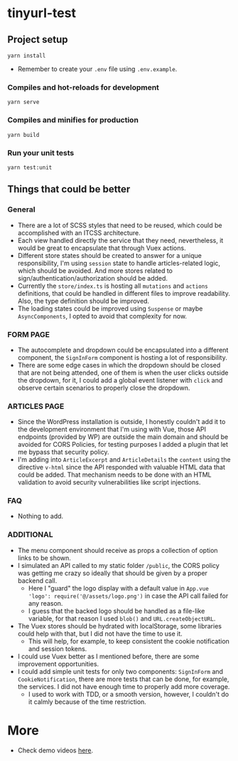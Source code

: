 # tinyurl-test

## Project setup
```
yarn install
```

- Remember to create your `.env` file using `.env.example`.

### Compiles and hot-reloads for development
```
yarn serve
```

### Compiles and minifies for production
```
yarn build
```

### Run your unit tests
```
yarn test:unit
```

## Things that could be better
### General
- There are a lot of SCSS styles that need to be reused, which could be accomplished with an ITCSS architecture.
- Each view handled directly the service that they need, nevertheless, it would be great to encapsulate that through Vuex actions.
- Different store states should be created to answer for a unique responsibility, I'm using  `session` state to handle articles-related logic, which should be avoided. And more stores related to sign/authentication/authorization should be added.
- Currently the `store/index.ts` is hosting all `mutations` and `actions` definitions, that could be handled in different files to improve readability. Also, the type definition should be improved.
- The loading states could be improved using `Suspense` or maybe `AsyncComponents`, I opted to avoid that complexity for now.

### FORM PAGE
- The autocomplete and dropdown could be encapsulated into a different component, the `SignInForm` component is hosting a lot of responsibility.
- There are some edge cases in which the dropdown should be closed that are not being attended, one of them is when the user clicks outside the dropdown, for it, I could add a global event listener with `click` and observe certain scenarios to properly close the dropdown.


### ARTICLES PAGE
- Since the WordPress installation is outside, I honestly couldn't add it to the development environment that I'm using with Vue, those API endpoints (provided by WP) are outside the main domain and should be avoided for CORS Policies, for testing purposes I added a plugin that let me bypass that security policy.
- I'm adding into `ArticleExcerpt` and `ArticleDetails` the `content` using the directive `v-html` since the API responded with valuable HTML data that could be added. That mechanism needs to be done with an HTML validation to avoid security vulnerabilities like script injections.

### FAQ
- Nothing to add.

### ADDITIONAL
- The menu component should receive as props a collection of option links to be shown.
- I simulated an API called to my static folder `/public`, the CORS policy was getting me crazy so ideally that should be given by a proper backend call.
    - Here I "guard" the logo display with a default value in `App.vue` `'logo': require('@/assets/logo.png')` in case the API call failed for any reason.
    - I guess that the backed logo should be handled as a file-like variable, for that reason I used `blob()` and `URL.createObjectURL`.
- The Vuex stores should be hydrated with localStorage, some libraries could help with that, but I did not have the time to use it.
    - This will help, for example, to keep consistent the cookie notification and session tokens.
- I could use Vuex better as I mentioned before, there are some improvement opportunities.
- I could add simple unit tests for only two components: `SignInForm` and `CookieNotification`, there are more tests that can be done, for example, the services. I did not have enough time to properly add more coverage.
    - I used to work with TDD, or a smooth version, however, I couldn't do it calmly because of the time restriction.

# More
- Check demo videos [here](https://drive.google.com/drive/folders/1mIpNHo3wdyUnXxPEutZrbd8_fHax1Blo?usp=sharing).